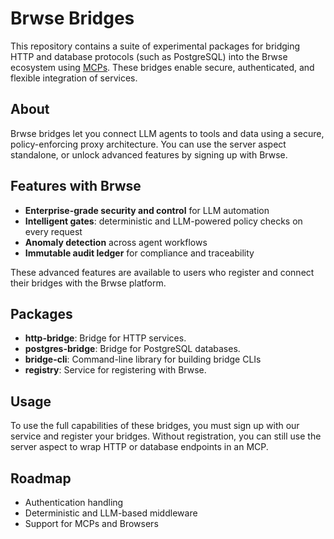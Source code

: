 # Brwse Bridges

This repository contains a suite of experimental packages for bridging HTTP and database protocols (such as PostgreSQL) into the Brwse ecosystem using [MCPs](https://modelcontextprotocol.io/). These bridges enable secure, authenticated, and flexible integration of services.

## About

Brwse bridges let you connect LLM agents to tools and data using a secure, policy-enforcing proxy architecture. You can use the server aspect standalone, or unlock advanced features by signing up with Brwse.

## Features with Brwse

- **Enterprise-grade security and control** for LLM automation
- **Intelligent gates**: deterministic and LLM-powered policy checks on every request
- **Anomaly detection** across agent workflows
- **Immutable audit ledger** for compliance and traceability

These advanced features are available to users who register and connect their bridges with the Brwse platform.

## Packages

- **http-bridge**: Bridge for HTTP services.
- **postgres-bridge**: Bridge for PostgreSQL databases.
- **bridge-cli**: Command-line library for building bridge CLIs
- **registry**: Service for registering with Brwse.

## Usage

To use the full capabilities of these bridges, you must sign up with our service and register your bridges. Without registration, you can still use the server aspect to wrap HTTP or database endpoints in an MCP.

## Roadmap

- Authentication handling
- Deterministic and LLM-based middleware
- Support for MCPs and Browsers
